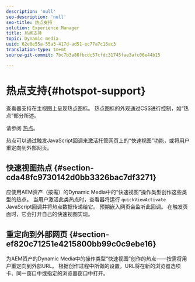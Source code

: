 ```yaml
---
description: 'null'
seo-description: 'null'
seo-title: 热点支持
solution: Experience Manager
title: 热点支持
topic: Dynamic media
uuid: 62e0e55a-55a3-417d-ad51-ec77a7c16ac3
translation-type: tm+mt
source-git-commit: 7bc7b3a86fbcdc57cfdc31745fae3afc06e44b15

---
```



# 热点支持{#hotspot-support}

查看器支持在主视图上呈现热点图标。 热点图标的外观通过CSS进行控制，如“热点”部分所述。

请参阅 [热点](../../c-html5-aem-asset-viewers/c-html5-aem-interactive-images/c-html5-aem-interactive-image-customizingviewer/r-html5-aem-int-image-customize-hotspots.md#reference-2ac3cc414ef2467390bf53145f1d8d74)。

热点可以通过触发JavaScript回调来激活托管网页上的“快速视图”功能，或将用户重定向到外部网页。

## 快速视图热点 {#section-cda48fc9730142d0bb3326bac7df3271}

应使用AEM资产（按需）的Dynamic Media中的“快速视图”操作类型创作这些类型的热点。 当用户激活此类热点时，查看器将运行 `quickViewActivate` JavaScript回调并将热点数据传递给它。 预期嵌入网页会监听此回调。 在触发页面时，它会打开自己的快速视图实现。

## 重定向到外部网页 {#section-ef820c71251e4215800bb99c0c9ebe16}

为AEM资产的Dynamic Media中的操作类型“快速视图”创作的热点——按需将用户重定向到外部URL。 根据创作过程中所做的设置，URL将在新的浏览器选项卡、同一窗口中或指定的浏览器窗口中打开。

